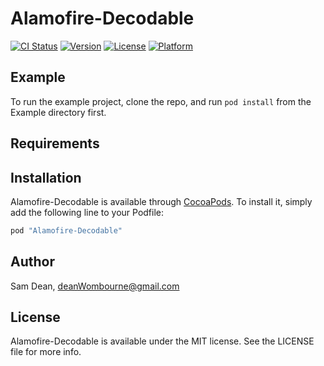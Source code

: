 # Alamofire-Decodable

[![CI Status](http://img.shields.io/travis/deanWombourne/Alamofire-Decodable.svg?style=flat)](https://travis-ci.org/deanWombourne/Alamofire-Decodable)
[![Version](https://img.shields.io/cocoapods/v/Alamofire-Decodable.svg?style=flat)](http://cocoapods.org/pods/Alamofire-Decodable)
[![License](https://img.shields.io/cocoapods/l/Alamofire-Decodable.svg?style=flat)](http://cocoapods.org/pods/Alamofire-Decodable)
[![Platform](https://img.shields.io/cocoapods/p/Alamofire-Decodable.svg?style=flat)](http://cocoapods.org/pods/Alamofire-Decodable)

## Example

To run the example project, clone the repo, and run `pod install` from the Example directory first.

## Requirements

## Installation

Alamofire-Decodable is available through [CocoaPods](http://cocoapods.org). To install
it, simply add the following line to your Podfile:

```ruby
pod "Alamofire-Decodable"
```

## Author

Sam Dean, deanWombourne@gmail.com

## License

Alamofire-Decodable is available under the MIT license. See the LICENSE file for more info.
